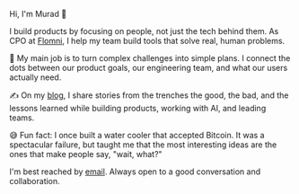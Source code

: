 Hi, I'm Murad 👋

I build products by focusing on people, not just the tech behind them. As CPO at [Flomni](https://flomni.com/en), I help my team build tools that solve real, human problems.

🚀 My main job is to turn complex challenges into simple plans. I connect the dots between our product goals, our engineering team, and what our users actually need.

✍️ On my [blog](https://murabcd.vercel.app), I share stories from the trenches the good, the bad, and the lessons learned while building products, working with AI, and leading teams.

😅 Fun fact: I once built a water cooler that accepted Bitcoin. It was a spectacular failure, but taught me that the most interesting ideas are the ones that make people say, "wait, what?"

I'm best reached by [email](mailto:murad.pmanager@google.com). Always open to a good conversation and collaboration.
